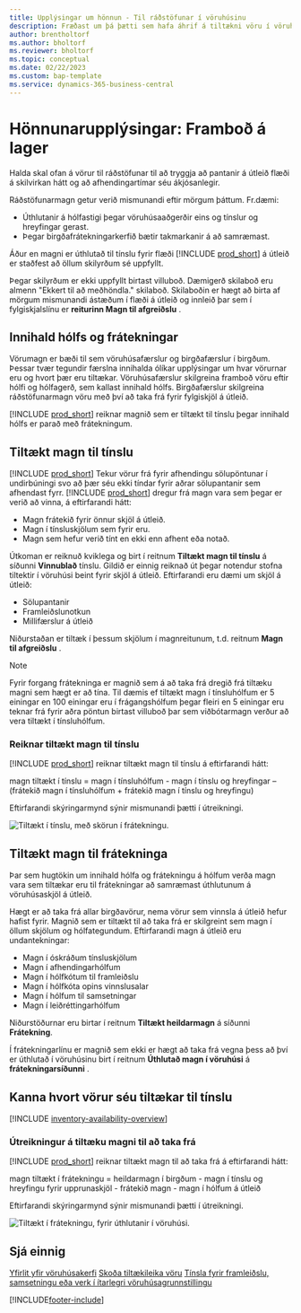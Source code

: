```yaml
---
title: Upplýsingar um hönnun - Til ráðstöfunar í vöruhúsinu
description: Fræðast um þá þætti sem hafa áhrif á tiltækni vöru í vöruhúsinu.
author: brentholtorf
ms.author: bholtorf
ms.reviewer: bholtorf
ms.topic: conceptual
ms.date: 02/22/2023
ms.custom: bap-template
ms.service: dynamics-365-business-central
---
```

# <a name="design-details-availability-in-the-warehouse"></a>Hönnunarupplýsingar: Framboð á lager

Halda skal ofan á vörur til ráðstöfunar til að tryggja að pantanir á útleið flæði á skilvirkan hátt og að afhendingartímar séu ákjósanlegir.  

Ráðstöfunarmagn getur verið mismunandi eftir mörgum þáttum. Fr.dæmi:

* Úthlutanir á hólfastigi þegar vöruhúsaaðgerðir eins og tínslur og hreyfingar gerast.
* Þegar birgðafrátekningarkerfið bætir takmarkanir á að samræmast.

Áður en magni er úthlutað til tínslu fyrir flæði [!INCLUDE [prod_short](includes/prod_short.md)]  á útleið er staðfest að öllum skilyrðum sé uppfyllt.

Þegar skilyrðum er ekki uppfyllt birtast villuboð. Dæmigerð skilaboð eru almenn "Ekkert til að meðhöndla." skilaboð. Skilaboðin er hægt að birta af mörgum mismunandi ástæðum í flæði á útleið og innleið þar sem í fylgiskjalslínu er **reiturinn Magn til afgreiðslu** .

## <a name="bin-content-and-reservations"></a>Innihald hólfs og frátekningar

Vörumagn er bæði til sem vöruhúsafærslur og birgðafærslur í birgðum. Þessar tvær tegundir færslna innihalda ólíkar upplýsingar um hvar vörurnar eru og hvort þær eru tiltækar. Vöruhúsafærslur skilgreina framboð vöru eftir hólfi og hólfagerð, sem kallast innihald hólfs. Birgðafærslur skilgreina ráðstöfunarmagn vöru með því að taka frá fyrir fylgiskjöl á útleið.  

[!INCLUDE [prod_short](includes/prod_short.md)] reiknar magnið sem er tiltækt til tínslu þegar innihald hólfs er parað með frátekningum.  

## <a name="quantity-available-to-pick"></a>Tiltækt magn til tínslu

[!INCLUDE [prod_short](includes/prod_short.md)] Tekur vörur frá fyrir afhendingu sölupöntunar í undirbúningi svo að þær séu ekki tíndar fyrir aðrar sölupantanir sem afhendast fyrr. [!INCLUDE [prod_short](includes/prod_short.md)] dregur frá magn vara sem þegar er verið að vinna, á eftirfarandi hátt:

* Magn frátekið fyrir önnur skjöl á útleið.
* Magn í tínsluskjölum sem fyrir eru.
* Magn sem hefur verið tínt en ekki enn afhent eða notað.  

Útkoman er reiknuð kviklega og birt í reitnum **Tiltækt magn til tínslu** á síðunni **Vinnublað** tínslu. Gildið er einnig reiknað út þegar notendur stofna tiltektir í vöruhúsi beint fyrir skjöl á útleið. Eftirfarandi eru dæmi um skjöl á útleið:

* Sölupantanir
* Framleiðslunotkun
* Millifærslur á útleið

Niðurstaðan er tiltæk í þessum skjölum í magnreitunum, t.d. reitnum **Magn til afgreiðslu** .  

> [!NOTE]  
> Fyrir forgang frátekninga er magnið sem á að taka frá dregið frá tiltæku magni sem hægt er að tína. Til dæmis ef tiltækt magn í tínsluhólfum er 5 einingar en 100 einingar eru í frágangshólfum þegar fleiri en 5 einingar eru teknar frá fyrir aðra pöntun birtast villuboð þar sem viðbótarmagn verður að vera tiltækt í tínsluhólfum.  

### <a name="calculating-the-quantity-available-to-pick"></a>Reiknar tiltækt magn til tínslu

[!INCLUDE [prod_short](includes/prod_short.md)] reiknar tiltækt magn til tínslu á eftirfarandi hátt:  

magn tiltækt í tínslu = magn í tínsluhólfum - magn í tínslu og hreyfingar – (frátekið magn í tínsluhólfum + frátekið magn í tínslu og hreyfingu)  

Eftirfarandi skýringarmynd sýnir mismunandi þætti í útreikningi.  

![Tiltækt í tínslu, með skörun í frátekningu.](media/design_details_warehouse_management_availability_2.png "Tiltækt í tínslu, með pöntunarskörun")  

## <a name="quantity-available-to-reserve"></a>Tiltækt magn til frátekninga

Þar sem hugtökin um innihald hólfa og frátekningu á hólfum verða magn vara sem tiltækar eru til frátekningar að samræmast úthlutunum á vöruhúsaskjöl á útleið.  

Hægt er að taka frá allar birgðavörur, nema vörur sem vinnsla á útleið hefur hafist fyrir. Magnið sem er tiltækt til að taka frá er skilgreint sem magn í öllum skjölum og hólfategundum. Eftirfarandi magn á útleið eru undantekningar:  

* Magn í óskráðum tínsluskjölum  
* Magn í afhendingarhólfum  
* Magn í hólfkótum til framleiðslu  
* Magn í hólfkóta opins vinnslusalar  
* Magn í hólfum til samsetningar  
* Magn í leiðréttingarhólfum  

Niðurstöðurnar eru birtar í reitnum **Tiltækt heildarmagn** á síðunni **Frátekning**.  

Í frátekningarlínu er magnið sem ekki er hægt að taka frá vegna þess að því er úthlutað í vöruhúsinu birt í reitnum **Úthlutað magn í vöruhúsi** á **frátekningarsíðunni** .  

## <a name="check-whether-items-are-available-for-picking"></a>Kanna hvort vörur séu tiltækar til tínslu

[!INCLUDE [inventory-availability-overview](includes/inventory-availability-overview.md)]

### <a name="calculating-the-quantity-available-to-reserve"></a>Útreikningur á tiltæku magni til að taka frá

[!INCLUDE [prod_short](includes/prod_short.md)] reiknar tiltækt magn til að taka frá á eftirfarandi hátt:  

magn tiltækt í frátekningu = heildarmagn í birgðum - magn í tínslu og hreyfingu fyrir upprunaskjöl - frátekið magn - magn í hólfum á útleið  

Eftirfarandi skýringarmynd sýnir mismunandi þætti í útreikningi.  

![Tiltækt í frátekningu, fyrir úthlutanir í vöruhúsi.](media/design_details_warehouse_management_availability_3.png "Tiltækt í frátekningu, fyrir úthlutanir í vöruhúsi")  

## <a name="see-also"></a>Sjá einnig

[Yfirlit yfir vöruhúsakerfi](design-details-warehouse-management.md)
[Skoða tiltækileika vöru](inventory-how-availability-overview.md)
[Tínsla fyrir framleiðslu, samsetningu eða verk í ítarlegri vöruhúsagrunnstillingu](warehouse-how-to-pick-for-internal-operations-in-advanced-warehousing.md)

[!INCLUDE[footer-include](includes/footer-banner.md)]
